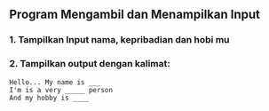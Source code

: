 ## Program Mengambil dan Menampilkan Input
### 1. Tampilkan Input nama, kepribadian dan hobi mu
### 2. Tampilkan output dengan kalimat:
```
Hello... My name is ___
I'm is a very _____ person
And my hobby is ____
```